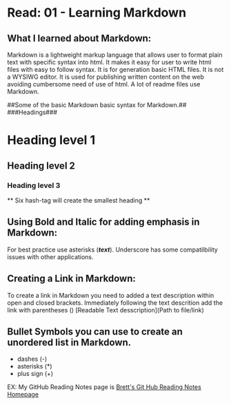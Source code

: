 # Read: 01 - Learning Markdown

## What I learned about Markdown:

Markdown is a lightweight markup language that allows user to format plain text with specific syntax into html. It makes it easy for user to write html files with easy to follow syntax.  It is for generation basic HTML files. It is not a WYSIWG editor. It is used for publishing written content on the web avoiding cumbersome need of use of html. A lot of readme files use Markdown. 

##Some of the basic Markdown basic syntax for Markdown.##
###Headings###
# Heading level 1
## Heading level 2
### Heading level 3
** Six hash-tag will create the smallest heading **


## Using Bold and Italic for adding emphasis in Markdown:

For best practice use asterisks (***text***). Underscore has some compatilbility issues with other applications.

## Creating a Link in Markdown:

To create a link in Markdown you need to added a text description within open and closed brackets. Immediately following the text descrition add the link with parentheses ()
[Readable Text desscription](Path to file/link)

## Bullet Symbols you can use to create an unordered list in Markdown.
- dashes (-)
- asterisks (*)
- plus sign (+)


EX: My GitHub Reading Notes page is [Brett's Git Hub Reading Notes Homepage](https://brettf5.github.io/reading-notes/)
